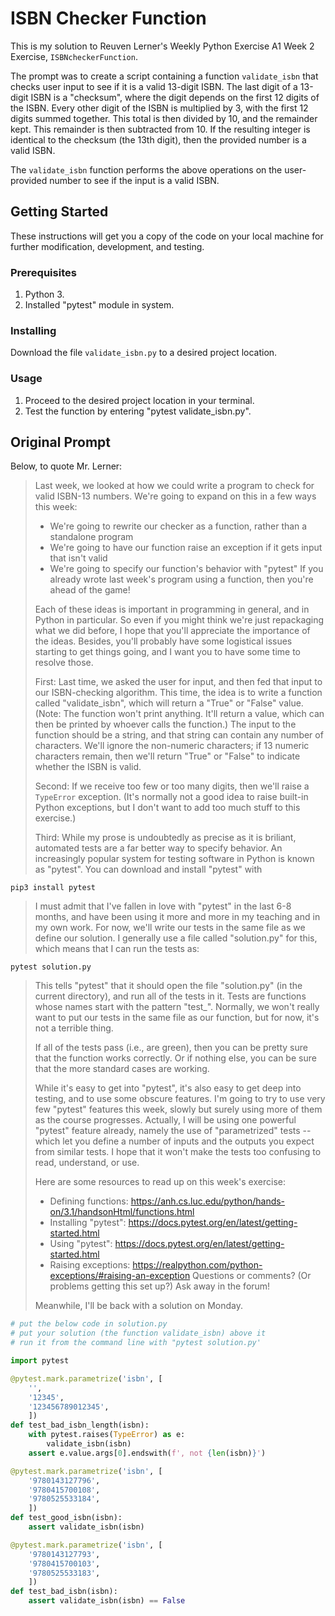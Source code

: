 # ISBN Checker Function
This is my solution to Reuven Lerner's Weekly Python Exercise A1 Week 2 Exercise, `ISBNcheckerFunction`.

The prompt was to create a script containing a function `validate_isbn` that checks user input to see if it is a valid 13-digit ISBN. The last digit of a 13-digit ISBN is a "checksum", where the digit depends on the first 12 digits of the ISBN. Every other digit of the ISBN is multiplied by 3, with the first 12 digits summed together. This total is then divided by 10, and the remainder kept. This remainder is then subtracted from 10. If the resulting integer is identical to the checksum (the 13th digit), then the provided number is a valid ISBN.

The `validate_isbn` function performs the above operations on the user-provided number to see if the input is a valid ISBN.

## Getting Started

These instructions will get you a copy of the code on your local machine for further modification, development, and testing.

### Prerequisites

1. Python 3.
2. Installed "pytest" module in system.

### Installing

Download the file `validate_isbn.py` to a desired project location.

### Usage

1. Proceed to the desired project location in your terminal.
2. Test the function by entering "pytest validate_isbn.py".

## Original Prompt

Below, to quote Mr. Lerner:

>Last week, we looked at how we could write a program to check for valid ISBN-13 numbers.  We're going to expand on this in a few ways this week:
> - We're going to rewrite our checker as a function, rather than a standalone program
> - We're going to have our function raise an exception if it gets input that isn't valid
> - We're going to specify our function's behavior with "pytest"
>If you already wrote last week's program using a function, then you're ahead of the game!
>
>Each of these ideas is important in programming in general, and in Python in particular.  So even if you might think we're just repackaging what we did before, I hope that you'll appreciate the importance of the ideas.  Besides, you'll probably have some logistical issues starting to get things going, and I want you to have some time to resolve those.
>
>First: Last time, we asked the user for input, and then fed that input to our ISBN-checking algorithm.  This time, the idea is to write a function called "validate_isbn", which will return a "True" or "False" value.  (Note: The function won't print anything.  It'll return a value, which can then be printed by whoever calls the function.)  The input to the function should be a string, and that string can contain any number of characters.  We'll ignore the non-numeric characters; if 13 numeric characters remain, then we'll return "True" or "False" to indicate whether the ISBN is valid.
>
>Second: If we receive too few or too many digits, then we'll raise a `TypeError` exception.  (It's normally not a good idea to raise built-in Python exceptions, but I don't want to add too much stuff to this exercise.)
>
>Third: While my prose is undoubtedly as precise as it is briliant, automated tests are a far better way to specify behavior. An increasingly popular system for testing software in Python is known as "pytest".  You can download and install "pytest" with

```
pip3 install pytest
```
>
>I must admit that I've fallen in love with "pytest" in the last 6-8 months, and have been using it more and more in my teaching and in my own work. For now, we'll write our tests in the same file as we define our solution. I generally use a file called "solution.py" for this, which means that I can run the tests as:
```
pytest solution.py
```
>
>This tells "pytest" that it should open the file "solution.py" (in the current directory), and run all of the tests in it.  Tests are functions whose names start with the pattern "test_".  Normally, we won't really want to put our tests in the same file as our function, but for now, it's not a terrible thing.
>
>If all of the tests pass (i.e., are green), then you can be pretty sure that the function works correctly.  Or if nothing else, you can be sure that the more standard cases are working.
>
>While it's easy to get into "pytest", it's also easy to get deep into testing, and to use some obscure features. I'm going to try to use very few "pytest" features this week, slowly but surely using more of them as the course progresses.  Actually, I will be using one powerful "pytest" feature already, namely the use of "parametrized" tests -- which let you define a number of inputs and the outputs you expect from similar tests.  I hope that it won't make the tests too confusing to read, understand, or use.
>
>Here are some resources to read up on this week's exercise:
> - Defining functions: https://anh.cs.luc.edu/python/hands-on/3.1/handsonHtml/functions.html
> - Installing "pytest": https://docs.pytest.org/en/latest/getting-started.html
> - Using "pytest": https://docs.pytest.org/en/latest/getting-started.html
> - Raising exceptions: https://realpython.com/python-exceptions/#raising-an-exception
>Questions or comments?  (Or problems getting this set up?)  Ask away in the forum!
>
>Meanwhile, I'll be back with a solution on Monday.

```python
# put the below code in solution.py
# put your solution (the function validate_isbn) above it
# run it from the command line with "pytest solution.py'

import pytest

@pytest.mark.parametrize('isbn', [
    '',
    '12345',
    '123456789012345',
    ])
def test_bad_isbn_length(isbn):
    with pytest.raises(TypeError) as e:
        validate_isbn(isbn)
    assert e.value.args[0].endswith(f', not {len(isbn)}')

@pytest.mark.parametrize('isbn', [
    '9780143127796',
    '9780415700108',
    '9780525533184',
    ])
def test_good_isbn(isbn):
    assert validate_isbn(isbn)

@pytest.mark.parametrize('isbn', [
    '9780143127793',
    '9780415700103',
    '9780525533183',
    ])
def test_bad_isbn(isbn):
    assert validate_isbn(isbn) == False
```
